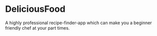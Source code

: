 # DeliciousFood
A highly professional recipe-finder-app which can make you a beginner friendly chef at your part times.
